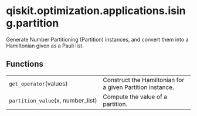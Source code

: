<span id="qiskit-optimization-applications-ising-partition" />

# qiskit.optimization.applications.ising.partition

Generate Number Partitioning (Partition) instances, and convert them into a Hamiltonian given as a Pauli list.

## Functions

|                                    |                                                           |
| ---------------------------------- | --------------------------------------------------------- |
| `get_operator`(values)             | Construct the Hamiltonian for a given Partition instance. |
| `partition_value`(x, number\_list) | Compute the value of a partition.                         |
